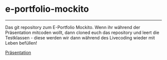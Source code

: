 # e-portfolio-mockito
---------------
Das git repository zum E-Portfolio Mockito.
Wenn ihr während der Präsentation mitcoden wollt, dann cloned euch das repository und leert die Testklassen - diese werden wir dann während des Livecoding wieder mit Leben befüllen!

[Präsentation](https://docs.google.com/presentation/d/1eDYG-cLMmSzChlliCTXsnWKq5h6_thkJSv49JshnA3A/edit#slide=id.g130ce6fcd3a_0_0)
